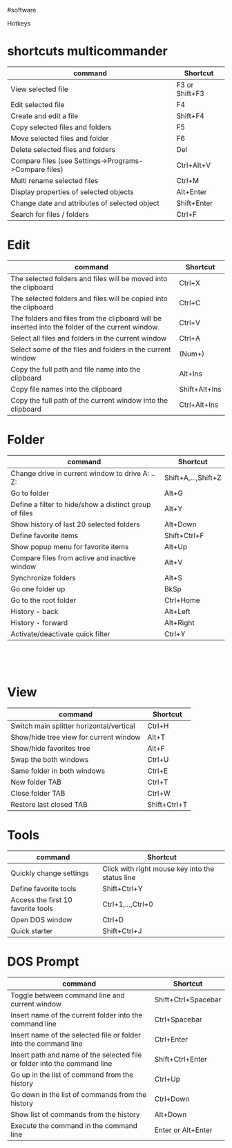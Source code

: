 #software

 Hotkeys

# shortcuts multicommander


| command | Shortcut |
|---------|----------|
|View selected file | F3 or Shift+F3|
|Edit selected file| F4|
|Create and edit a file | Shift+F4|
|Copy selected files and folders| F5|
|Move selected files and folder| F6|
|Delete selected files and folders| Del|
|Compare files (see Settings->Programs->Compare files) |Ctrl+Alt+V|
|Multi rename selected files|Ctrl+M|
|Display properties of selected objects |Alt+Enter|
|Change date and attributes of selected object |Shift+Enter|
|Search for files / folders| Ctrl+F|

# Edit

| command | Shortcut |
|---------|----------|
|The selected folders and files will be moved into the clipboard|Ctrl+X|
|The selected folders and files will be copied into the clipboard|Ctrl+C|
|The folders and files from the clipboard will be inserted into the folder of the current window.|Ctrl+V|
|Select all files and folders in the current window|Ctrl+A|
|Select some of the files and folders in the current window|(Num+)
|Copy the full path and file name into the clipboard|Alt+Ins|
|Copy file names into the clipboard|Shift+Alt+Ins|
|Copy the full path of the current window into the clipboard|Ctrl+Alt+Ins|

 

# Folder

| command | Shortcut |
|---------|----------|
|Change drive in current window to drive A: .. Z:|Shift+A,...,Shift+Z|
|Go to folder|Alt+G|
|Define a filter to hide/show a distinct group of files|Alt+Y
|Show history of last 20 selected folders|Alt+Down|
|Define favorite items|Shift+Ctrl+F
|Show popup menu for favorite items|Alt+Up|
|Compare files from active and inactive window|Alt+V|
|Synchronize folders|Alt+S|
|Go one folder up|BkSp|
|Go to the root folder|Ctrl+Home|
|History - back|Alt+Left|
|History - forward|Alt+Right|
|Activate/deactivate quick filter|Ctrl+Y|

 

 

# View


| command | Shortcut |
|---------|----------|
|Switch main splitter horizontal/vertical|Ctrl+H|
|Show/hide tree view for current window|Alt+T|
|Show/hide favorites tree|Alt+F|
|Swap the both windows|Ctrl+U|
|Same folder in both windows|Ctrl+E|
|New folder TAB|Ctrl+T|
|Close folder TAB|Ctrl+W|
|Restore last closed TAB|Shift+Ctrl+T|


# Tools

| command | Shortcut |
|---------|----------|
|Quickly change settings|Click with right mouse key into the status line
|Define favorite tools|Shift+Ctrl+Y
|Access the first 10 favorite tools|Ctrl+1,...,Ctrl+0
|Open DOS window|Ctrl+D
|Quick starter|Shift+Ctrl+J


# DOS Prompt


| command | Shortcut |
|---------|----------|
|Toggle between command line and current window|Shift+Ctrl+Spacebar
|Insert name of the current folder into the command line|Ctrl+Spacebar
|Insert name of the selected file or folder into the command line|Ctrl+Enter
|Insert path and name of the selected file or folder into the command line|Shift+Ctrl+Enter
|Go up in the list of command from the history|Ctrl+Up
|Go down in the list of commands from the history|Ctrl+Down
|Show list of commands from the history|Alt+Down
|Execute the command in the command line|Enter or Alt+Enter
